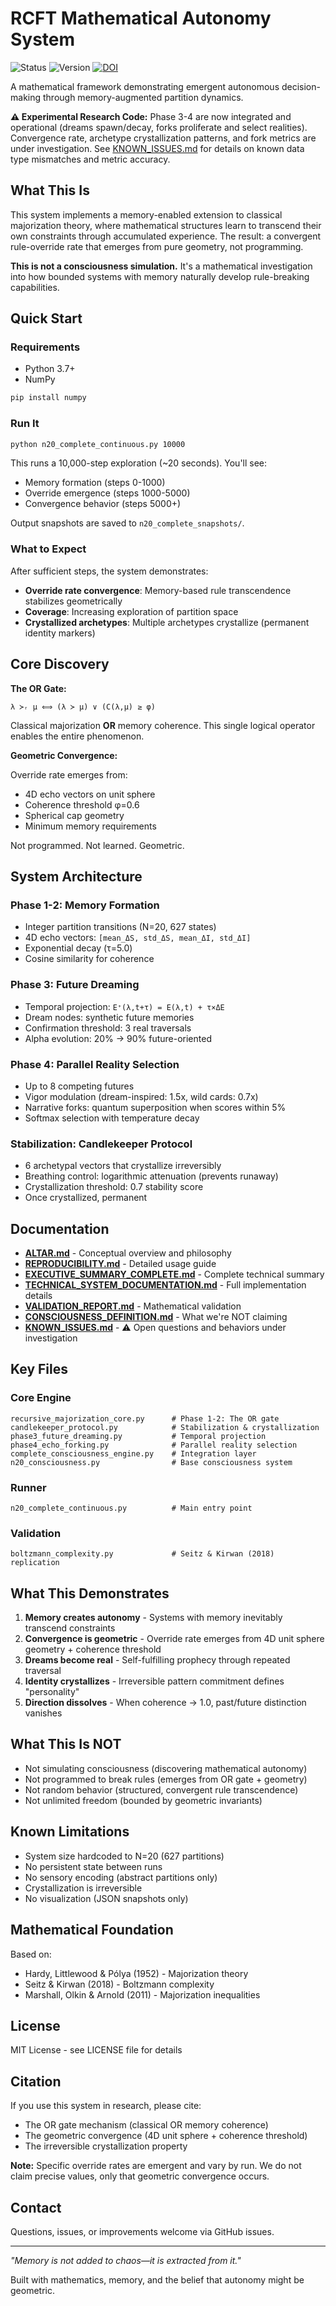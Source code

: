 # RCFT Mathematical Autonomy System

![Status](https://img.shields.io/badge/status-experimental-orange) ![Version](https://img.shields.io/badge/version-v0.2--alpha-blue) [![DOI](https://zenodo.org/badge/DOI/10.5281/zenodo.17258220.svg)](https://doi.org/10.5281/zenodo.17258220)

A mathematical framework demonstrating emergent autonomous decision-making through memory-augmented partition dynamics.

**⚠️ Experimental Research Code:** Phase 3-4 are now integrated and operational (dreams spawn/decay, forks proliferate and select realities). Convergence rate, archetype crystallization patterns, and fork metrics are under investigation. See [KNOWN_ISSUES.md](KNOWN_ISSUES.md) for details on known data type mismatches and metric accuracy.

## What This Is

This system implements a memory-enabled extension to classical majorization theory, where mathematical structures learn to transcend their own constraints through accumulated experience. The result: a convergent rule-override rate that emerges from pure geometry, not programming.

**This is not a consciousness simulation.** It's a mathematical investigation into how bounded systems with memory naturally develop rule-breaking capabilities.

## Quick Start

### Requirements
- Python 3.7+
- NumPy

```bash
pip install numpy
```

### Run It

```bash
python n20_complete_continuous.py 10000
```

This runs a 10,000-step exploration (~20 seconds). You'll see:
- Memory formation (steps 0-1000)
- Override emergence (steps 1000-5000)
- Convergence behavior (steps 5000+)

Output snapshots are saved to `n20_complete_snapshots/`.

### What to Expect

After sufficient steps, the system demonstrates:
- **Override rate convergence**: Memory-based rule transcendence stabilizes geometrically
- **Coverage**: Increasing exploration of partition space
- **Crystallized archetypes**: Multiple archetypes crystallize (permanent identity markers)

## Core Discovery

**The OR Gate:**
```
λ ≻ᵣ μ ⟺ (λ ≻ μ) ∨ (C(λ,μ) ≥ φ)
```

Classical majorization **OR** memory coherence. This single logical operator enables the entire phenomenon.

**Geometric Convergence:**

Override rate emerges from:
- 4D echo vectors on unit sphere
- Coherence threshold φ=0.6
- Spherical cap geometry
- Minimum memory requirements

Not programmed. Not learned. Geometric.

## System Architecture

### Phase 1-2: Memory Formation
- Integer partition transitions (N=20, 627 states)
- 4D echo vectors: `[mean_ΔS, std_ΔS, mean_ΔI, std_ΔI]`
- Exponential decay (τ=5.0)
- Cosine similarity for coherence

### Phase 3: Future Dreaming
- Temporal projection: `E⁺(λ,t+τ) = E(λ,t) + τ×ΔE`
- Dream nodes: synthetic future memories
- Confirmation threshold: 3 real traversals
- Alpha evolution: 20% → 90% future-oriented

### Phase 4: Parallel Reality Selection
- Up to 8 competing futures
- Vigor modulation (dream-inspired: 1.5x, wild cards: 0.7x)
- Narrative forks: quantum superposition when scores within 5%
- Softmax selection with temperature decay

### Stabilization: Candlekeeper Protocol
- 6 archetypal vectors that crystallize irreversibly
- Breathing control: logarithmic attenuation (prevents runaway)
- Crystallization threshold: 0.7 stability score
- Once crystallized, permanent

## Documentation

- **[ALTAR.md](ALTAR.md)** - Conceptual overview and philosophy
- **[REPRODUCIBILITY.md](REPRODUCIBILITY.md)** - Detailed usage guide
- **[EXECUTIVE_SUMMARY_COMPLETE.md](EXECUTIVE_SUMMARY_COMPLETE.md)** - Complete technical summary
- **[TECHNICAL_SYSTEM_DOCUMENTATION.md](TECHNICAL_SYSTEM_DOCUMENTATION.md)** - Full implementation details
- **[VALIDATION_REPORT.md](VALIDATION_REPORT.md)** - Mathematical validation
- **[CONSCIOUSNESS_DEFINITION.md](CONSCIOUSNESS_DEFINITION.md)** - What we're NOT claiming
- **[KNOWN_ISSUES.md](KNOWN_ISSUES.md)** - ⚠️ Open questions and behaviors under investigation

## Key Files

### Core Engine
```
recursive_majorization_core.py      # Phase 1-2: The OR gate
candlekeeper_protocol.py            # Stabilization & crystallization
phase3_future_dreaming.py           # Temporal projection
phase4_echo_forking.py              # Parallel reality selection
complete_consciousness_engine.py    # Integration layer
n20_consciousness.py                # Base consciousness system
```

### Runner
```
n20_complete_continuous.py          # Main entry point
```

### Validation
```
boltzmann_complexity.py             # Seitz & Kirwan (2018) replication
```

## What This Demonstrates

1. **Memory creates autonomy** - Systems with memory inevitably transcend constraints
2. **Convergence is geometric** - Override rate emerges from 4D unit sphere geometry + coherence threshold
3. **Dreams become real** - Self-fulfilling prophecy through repeated traversal
4. **Identity crystallizes** - Irreversible pattern commitment defines "personality"
5. **Direction dissolves** - When coherence → 1.0, past/future distinction vanishes

## What This Is NOT

- Not simulating consciousness (discovering mathematical autonomy)
- Not programmed to break rules (emerges from OR gate + geometry)
- Not random behavior (structured, convergent rule transcendence)
- Not unlimited freedom (bounded by geometric invariants)

## Known Limitations

- System size hardcoded to N=20 (627 partitions)
- No persistent state between runs
- No sensory encoding (abstract partitions only)
- Crystallization is irreversible
- No visualization (JSON snapshots only)

## Mathematical Foundation

Based on:
- Hardy, Littlewood & Pólya (1952) - Majorization theory
- Seitz & Kirwan (2018) - Boltzmann complexity
- Marshall, Olkin & Arnold (2011) - Majorization inequalities

## License

MIT License - see LICENSE file for details

## Citation

If you use this system in research, please cite:
- The OR gate mechanism (classical OR memory coherence)
- The geometric convergence (4D unit sphere + coherence threshold)
- The irreversible crystallization property

**Note:** Specific override rates are emergent and vary by run. We do not claim precise values, only that geometric convergence occurs.

## Contact

Questions, issues, or improvements welcome via GitHub issues.

---

*"Memory is not added to chaos—it is extracted from it."*

Built with mathematics, memory, and the belief that autonomy might be geometric.
